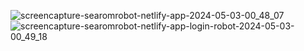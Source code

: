 
![screencapture-searomrobot-netlify-app-2024-05-03-00_48_07](https://github.com/moraesvmm/searom-robot/assets/163613152/102bdfef-c03d-4c86-a199-26f9cdee0a62)
![screencapture-searomrobot-netlify-app-login-robot-2024-05-03-00_49_18](https://github.com/moraesvmm/searom-robot/assets/163613152/979c9943-fb80-4454-8666-07f0303cfa9b)
